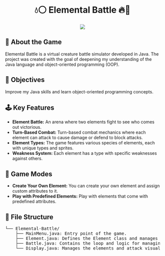 <h1 align="center">
💧⚪ Elemental Battle 🔥🌱
</h1>

<div align="center">
<img src="https://imgur.com/txKsYRt.png">
</div>

<h2>💫 About the Game</h2>
<p>Elemental Battle is a virtual creature battle simulator developed in Java. The project was created with the goal of deepening my understanding of the Java language and object-oriented programming (OOP).</p>

<h2>📌 Objectives</h2>
<p>Improve my Java skills and learn object-oriented programming concepts.</p>

<h2>🕹️ Key Features</h2>
<ul>
<li><strong>Element Battle:</strong> An arena where two elements fight to see who comes out victorious.</li>
<li><strong>Turn-Based Combat:</strong> Turn-based combat mechanics where each element can attack to cause damage or defend to block attacks.</li>    
<li><strong>Element Types:</strong> The game features various species of elements, each with unique types and sprites.</li>
<li><strong>Weakness System:</strong> Each element has a type with specific weaknesses against others.</li>
</ul>

<h2>🎲 Game Modes</h2>
<ul>
<li><strong>Create Your Own Element:</strong> You can create your own element and assign custom attributes to it.</li>
<li><strong>Play with Predefined Elements:</strong> Play with elements that come with predefined attributes.</li>
</ul>

<h2>📂 File Structure</h2>
<pre>
└── Elemental-Battle/
    ├── MainMenu.java: Entry point of the game.
    ├── Element.java: Defines the Element class and manages element actions.
    ├── Battle.java: Contains the loop and logic for managing the battle.
    └── Display.java: Manages the elements and attack visuals.
</pre>
